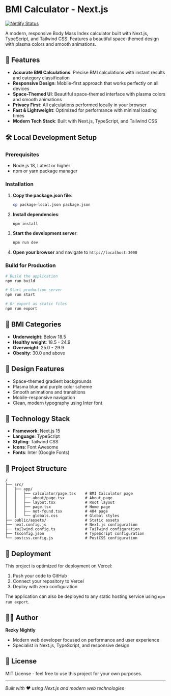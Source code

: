 # BMI Calculator - Next.js
[![Netlify Status](https://api.netlify.com/api/v1/badges/a7a07f26-2cc0-4eb9-a804-3fc501b9b4e3/deploy-status?branch=main)](https://app.netlify.com/projects/preeminent-torte-dbb4a3/deploys)

A modern, responsive Body Mass Index calculator built with Next.js, TypeScript, and Tailwind CSS. Features a beautiful space-themed design with plasma colors and smooth animations.

## 🚀 Features

- **Accurate BMI Calculations**: Precise BMI calculations with instant results and category classification
- **Responsive Design**: Mobile-first approach that works perfectly on all devices
- **Space-Themed UI**: Beautiful space-themed interface with plasma colors and smooth animations
- **Privacy First**: All calculations performed locally in your browser
- **Fast & Lightweight**: Optimized for performance with minimal loading times
- **Modern Tech Stack**: Built with Next.js, TypeScript, and Tailwind CSS

## 🛠️ Local Development Setup

### Prerequisites
- Node.js 18, Latest or higher
- npm or yarn package manager

### Installation

1. **Copy the package.json file**:
   ```bash
   cp package-local.json package.json
   ```

2. **Install dependencies**:
   ```bash
   npm install
   ```

3. **Start the development server**:
   ```bash
   npm run dev
   ```

4. **Open your browser** and navigate to `http://localhost:3000`

### Build for Production

```bash
# Build the application
npm run build

# Start production server
npm run start

# Or export as static files
npm run export
```

## 📱 BMI Categories

- **Underweight**: Below 18.5
- **Healthy weight**: 18.5 - 24.9
- **Overweight**: 25.0 - 29.9
- **Obesity**: 30.0 and above

## 🎨 Design Features

- Space-themed gradient backgrounds
- Plasma blue and purple color scheme
- Smooth animations and transitions
- Mobile-responsive navigation
- Clean, modern typography using Inter font

## 🔧 Technology Stack

- **Framework**: Next.js 15
- **Language**: TypeScript
- **Styling**: Tailwind CSS
- **Icons**: Font Awesome
- **Fonts**: Inter (Google Fonts)

## 📁 Project Structure

```
/
├── src/
│   ├── app/
│   │   ├── calculator/page.tsx    # BMI Calculator page
│   │   ├── about/page.tsx         # About page
│   │   ├── layout.tsx             # Root layout
│   │   ├── page.tsx               # Home page
│   │   ├── not-found.tsx          # 404 page
│   │   └── globals.css            # Global styles
├── public/assets/                 # Static assets
├── next.config.js                 # Next.js configuration
├── tailwind.config.ts             # Tailwind configuration
├── tsconfig.json                  # TypeScript configuration
└── postcss.config.js              # PostCSS configuration
```

## 🚀 Deployment

This project is optimized for deployment on Vercel:

1. Push your code to GitHub
2. Connect your repository to Vercel
3. Deploy with zero configuration

The application can also be deployed to any static hosting service using `npm run export`.

## 👨‍💻 Author

**Rezky Nightly**
- Modern web developer focused on performance and user experience
- Specialist in Next.js, TypeScript, and responsive design

## 📄 License

MIT License - feel free to use this project for your own purposes.

---

*Built with ❤️ using Next.js and modern web technologies*
